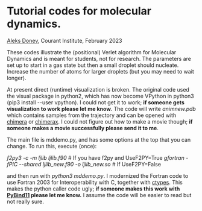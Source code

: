 # Tutorial codes for molecular dynamics.
[Aleks Donev](mailto:donev@courant.nyu.edu), Courant Institute, February 2023

These codes illustrate the (positional) Verlet algorithm for Molecular Dynamics and is meant for students, not for research. The parameters are set up to start in a gas state but then a small droplet should nucleate. Increase the number of atoms for larger droplets (but you may need to wait longer).

At present direct (runtime) visualization is broken. The original code used the visual package in python2, which has now become VPython in python3 (pip3 install --user vpython). I could not get it to work; **if someone gets visualization to work please let me know**. The code will write _animnew.pdb_ which contains samples from the trajectory and can be opened with [chimera](https://www.cgl.ucsf.edu/chimera/) or [chimerax](https://www.cgl.ucsf.edu/chimerax/). I could not figure out how to make a movie though; **if someone makes a movie successfully please send it to me**.

The main file is mddemo.py, and has some options at the top that you can change. To run this, execute (once):

_f2py3 -c -m ljlib ljlib.f90_ # If you have f2py and UseF2PY=True
_gfortran -fPIC --shared ljlib_new.f90 -o ljlib_new.so_ # If UseF2PY=False

and then run with _python3 mddemo.py_. I modernized the Fortran code to use Fortran 2003 for Interoperability with C, together with [ctypes](https://docs.python.org/3/library/ctypes.html). This makes the python caller code ugly; **if someone makes this work with [PyBind11](https://pybind11.readthedocs.io/en/stable/) please let me know.** I assume the code will be easier to read but not really sure.




